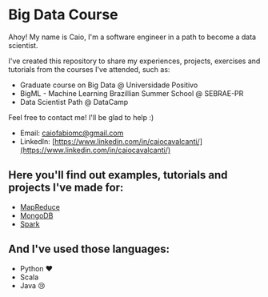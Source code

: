 # Big Data Course
Ahoy! My name is Caio, I'm a software engineer in a path to become a data scientist.

I've created this repository to share my experiences, projects, exercises and tutorials from the courses I've attended, such as:
- Graduate course on Big Data @ Universidade Positivo
- BigML - Machine Learning Brazillian Summer School @ SEBRAE-PR
- Data Scientist Path @ DataCamp

Feel free to contact me! I'll be glad to help :)
- Email: [caiofabiomc@gmail.com](caiofabiomc@gmail.com)
- LinkedIn: [https://www.linkedin.com/in/caiocavalcanti/](https://www.linkedin.com/in/caiocavalcanti/)

## Here you'll find out examples, tutorials and projects I've made for:
- [MapReduce](MapReduce)
- [MongoDB](MongoDB)
- [Spark](Spark)

## And I've used those languages:
- Python :heart:
- Scala
- Java :cry: